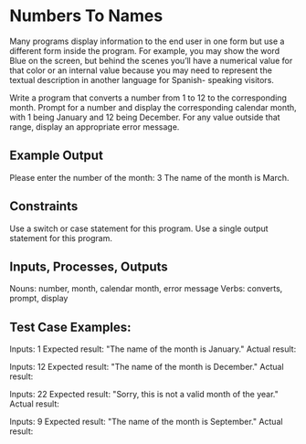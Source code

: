 # Numbers To Names 

Many programs display information to the end user in one
form but use a different form inside the program. For
example, you may show the word Blue on the screen, but
behind the scenes you’ll have a numerical value for that
color or an internal value because you may need to represent
the textual description in another language for Spanish-
speaking visitors.

Write a program that converts a number from 1 to 12 to the
corresponding month. Prompt for a number and display the
corresponding calendar month, with 1 being January and
12 being December. For any value outside that range, display
an appropriate error message.

## Example Output
Please enter the number of the month: 3
The name of the month is March.

## Constraints
  Use a switch or case statement for this program.
  Use a single output statement for this program.


## Inputs, Processes, Outputs

Nouns: number, month, calendar month, error message
Verbs: converts, prompt, display 


## Test Case Examples:

Inputs: 1
Expected result: "The name of the month is January."
Actual result:

Inputs: 12
Expected result: "The name of the month is December."
Actual result:

Inputs: 22
Expected result: "Sorry, this is not a valid month of the year."
Actual result:

Inputs: 9
Expected result: "The name of the month is September."
Actual result: